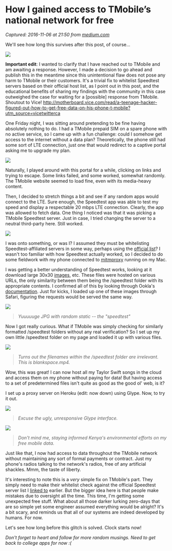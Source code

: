 # How I gained access to TMobile’s national network for free

_Captured: 2016-11-06 at 21:50 from [medium.com](https://medium.com/@jacobajit/how-i-gained-access-to-tmobiles-national-network-for-free-f9aaf9273dea#.so3g2rkxe)_

We'll see how long this survives after this post, of course…

![](https://cdn-images-1.medium.com/max/800/1*VwJYHPoPL-DD44iz1KAYBg.jpeg)

**Important edit**: I wanted to clarify that I have reached out to TMobile and am awaiting a response. However, I made a decision to go ahead and publish this in the meantime since this unintentional flaw does not pose any harm to TMobile or their customers. It's a trivial fix to whitelist Speedtest servers based on their official host list, as I point out in this post, and the educational benefits of sharing my findings with the community in this case outweighed the case for waiting for a [possible] response from TMobile. Shoutout to Vice! <http://motherboard.vice.com/read/a-teenage-hacker-figured-out-how-to-get-free-data-on-his-phone-t-mobile?utm_source=vicetwitterca>

One Friday night, I was sitting around pretending to be fine having absolutely nothing to do. I had a TMobile prepaid SIM on a spare phone with no active service, so I came up with a fun challenge: could I somehow get access to the internet without a data plan? Theoretically, the phone still had some sort of LTE connection, just one that would redirect to a captive portal asking me to upgrade my plan.

![](https://cdn-images-1.medium.com/max/800/1*HppQXpyROVWoadOikM-EKQ.png)

Naturally, I played around with this portal for a while, clicking on links and trying to escape. Some links failed, and some worked, somewhat randomly. The TMobile website seemed to load fine, even with its media-heavy content.

Then, I decided to stretch things a bit and see if any random apps would connect to the LTE. Sure enough, the Speedtest app was able to test my speed and display a respectable 20 mbps LTE connection. Clearly, the app was allowed to fetch data. One thing I noticed was that it was picking a TMobile Speedtest server. Just in case, I tried changing the server to a neutral third-party here. Still worked.

![](https://cdn-images-1.medium.com/max/800/1*nPraxLd2ngTxqIcIXkFR2A.png)

I was onto something, or was I? I assumed they must be whitelisting Speedtest-affiliated servers in some way, perhaps using the [official list](https://www.speedtest.net/speedtest-servers.php)? I wasn't too familiar with how Speedtest actually worked, so I decided to do some fieldwork with my phone connected to [mitmproxy](https://mitmproxy.org/) running on my Mac.

I was getting a better understanding of Speedtest works, looking at it download large 30x30 [images](http://208.54.35.70/speedtest/random4000x4000.jpg), etc. These files were hosted on various URLs, the only similarity between them being the /speedtest folder with its appropriate contents. I confirmed all of this by looking through Ookla's [documentation](http://www.ookla.com/support/a22030676/speedtest-installation). Just for kicks, I loaded up one of these images through Safari, figuring the requests would be served the same way.

![](https://cdn-images-1.medium.com/max/800/1*lbspAny7Osw3hidZxuxMNw.png)

> _Yuuuuuge JPG with random static -- the "speedtest"_

Now I got really curious. What if TMobile was simply checking for similarly formatted /speedtest folders without any real verification? So I set up my own little /speedtest folder on my page and loaded it up with various files.

![](https://cdn-images-1.medium.com/max/800/1*_qG4Y63ZoQjVO905eA_1vA.png)

> _Turns out the filenames within the /speedtest folder are irrelevant. This is blankspace.mp4._

Wow, this was great! I can now host all my Taylor Swift songs in the cloud and access them on my phone without paying for data! But having access to a set of predetermined files isn't quite as good as the good ol' web, is it?

I set up a proxy server on Heroku (edit: now down) using Glype. Now, to try it out.

![](https://cdn-images-1.medium.com/max/800/1*X66mH10-vzz4ft1r8_ZpXQ.png)

> _Excuse the ugly, unresponsive Glype interface._

![](https://cdn-images-1.medium.com/max/800/1*6trJcJfPgoBDvuUopIp7Ow.png)

> _Don't mind me, staying informed Kenya's environmental efforts on my free mobile data._

Just like that, I now had access to data throughout the TMobile network without maintaining any sort of formal payments or contract. Just my phone's radios talking to the network's radios, free of any artificial shackles. Mmm, the taste of liberty.

It's interesting to note this is a _very_ simple fix on TMobile's part. They simply need to make their whitelist check against the official Speedtest server list I [linked to](https://www.speedtest.net/speedtest-servers.php) earlier. But the bigger idea here is that people make mistakes due to oversight all the time. This time, I'm getting some unexpected free stuff. What about all those darker lurking zero-days that are so simple yet some engineer assumed everything would be alright? It's a bit scary, and reminds us that all of our systems are indeed developed by humans. For now.

Let's see how long before this glitch is solved. Clock starts now!

_Don't forget to heart and follow for more random musings. Need to get back to college apps for now :(_
